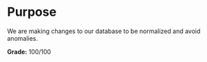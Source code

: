 # Purpose
We are making changes to our database to be normalized and avoid anomalies.

**Grade:** 100/100
